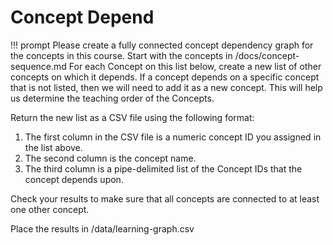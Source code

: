 # Concept Depend

!!! prompt
    Please create a fully connected concept dependency graph for the concepts in this course.
    Start with the concepts in /docs/concept-sequence.md
    For each Concept on this list below, create a new
    list of other concepts on which it depends.  If a concept
    depends on a specific concept that is not listed,
    then we will need to add it as a new concept.
    This will help us determine the teaching order of the Concepts.

Return the new list as a CSV file using the following format:

1. The first column in the CSV file is a numeric concept
ID you assigned in the list above.
2. The second column is the concept name.
3. The third column is a pipe-delimited list of the Concept IDs that the concept depends upon.

Check your results to make sure that all concepts are connected to at least one other concept.

Place the results in /data/learning-graph.csv
